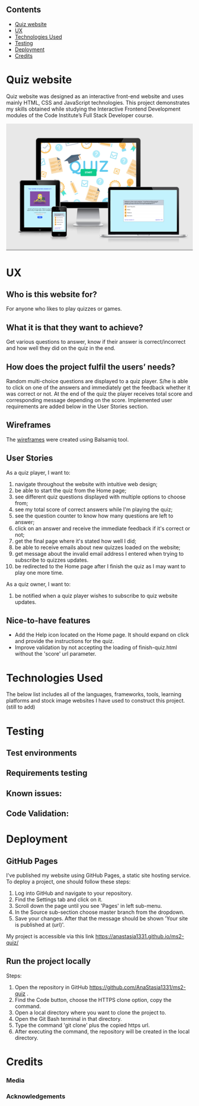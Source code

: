 ## Contents
- [Quiz website](#quiz-website)
- [UX](#ux)
- [Technologies Used](#technologies-used)
- [Testing](#testing)
- [Deployment](#deployment)
- [Credits](#credits)

# Quiz website 
Quiz website was designed as an interactive front-end website and uses mainly HTML, CSS and JavaScript technologies. This project demonstrates my skills obtained while studying the Interactive Frontend Development modules of the Code Institute’s Full Stack Developer course.

![screen shots on various devices](assets/images/readme-images/am-i-responsive.png)

# UX

## Who is this website for?
For anyone who likes to play quizzes or games.

## What it is that they want to achieve?
Get various questions to answer, know if their answer is correct/incorrect and how well they did on the quiz in the end. 

## How does the project fulfil the users’ needs?
Random multi-choice questions are displayed to a quiz player. S/he is able to click on one of the answers and immediately get the feedback whether it was correct or not. At the end of the quiz the player receives total score and corresponding message depending on the score. Implemented user requirements are added below in the User Stories section.

## Wireframes
The [wireframes](https://github.com/AnaStasia1331/ms2-quiz/tree/master/assets/images/wireframes) were created using Balsamiq tool.

## User Stories 
As a quiz player, I want to:

1. navigate throughout the website with intuitive web design;
2. be able to start the quiz from the Home page; 
3. see different quiz questions displayed with multiple options to choose from;
4. see my total score of correct answers while I'm playing the quiz;
5. see the question counter to know how many questions are left to answer;
6. click on an answer and receive the immediate feedback if it's correct or not;
7. get the final page where it's stated how well I did;
8. be able to receive emails about new quizzes loaded on the website;
9. get message about the invalid email address I entered when trying to subscribe to quizzes updates. 
10. be redirected to the Home page after I finish the quiz as I may want to play one more time.

As a quiz owner, I want to:
1. be notified when a quiz player wishes to subscribe to quiz website updates.

## Nice-to-have features 
- Add the Help icon located on the Home page. It should expand on click and provide the instructions for the quiz.
- Improve validation by not accepting the loading of finish-quiz.html without the 'score' url parameter.

# Technologies Used

The below list includes all of the languages, frameworks, tools, learning platforms and stock image websites I have used to construct this project. 
(still to add)

# Testing
## Test environments
## Requirements testing 
## Known issues:

## Code Validation:

# Deployment

## GitHub Pages

I've published my website using GitHub Pages, a static site hosting service. To deploy a project, one should follow these steps:

1. Log into GitHub and navigate to your repository.
2. Find the Settings tab and click on it.
3. Scroll down the page until you see 'Pages' in left sub-menu.
4. In the Source sub-section choose master branch from the dropdown.
5. Save your changes. After that the message should be shown 'Your site is published at (url)'.

My project is accessible via this link https://anastasia1331.github.io/ms2-quiz/

## Run the project locally

Steps:

1. Open the repository in GitHub https://github.com/AnaStasia1331/ms2-quiz .
2. Find the Code button, choose the HTTPS clone option, copy the command.
3. Open a local directory where you want to clone the project to.
4. Open the Git Bash terminal in that directory.
5. Type the command 'git clone' plus the copied https url. 
6. After executing the command, the repository will be created in the local directory.

# Credits

### Media

### Acknowledgements
